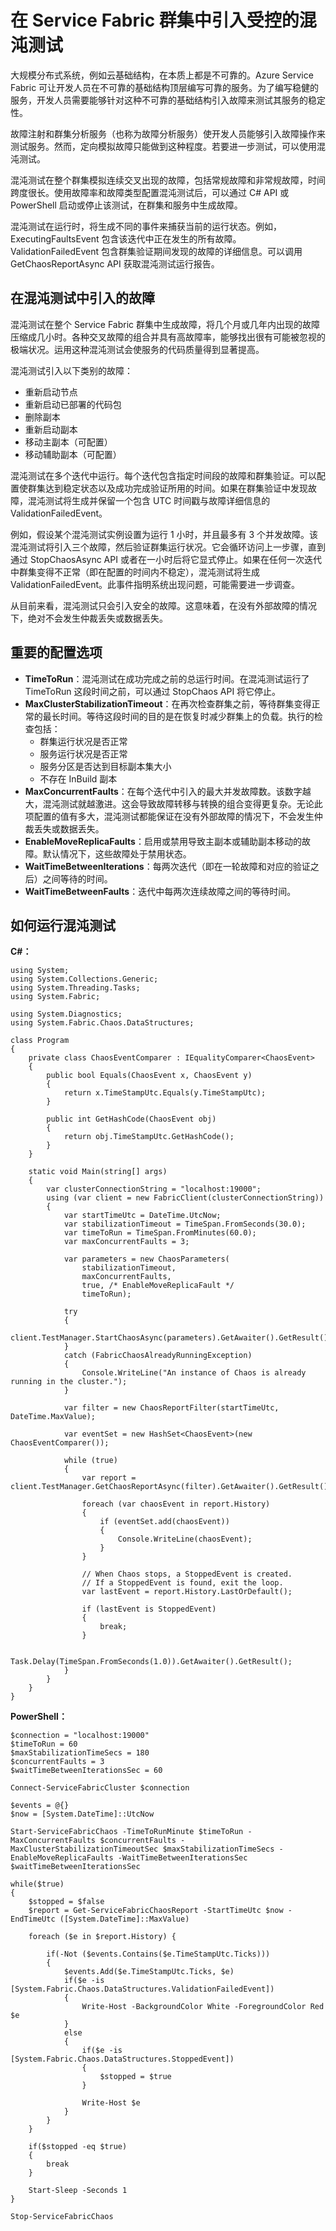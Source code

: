 <properties
   pageTitle="在 Service Fabric 群集中引入混沌测试 | Azure"
   description="使用故障注入和群集分析服务 API 管理群集中的混沌测试。"
   services="service-fabric"
   documentationCenter=".net"
   authors="motanv"
   manager="rsinha"
   editor="toddabel"/>  


<tags
   ms.service="service-fabric"
   ms.devlang="dotnet"
   ms.topic="article"
   ms.tgt_pltfrm="NA"
   ms.workload="NA"
   ms.date="09/19/2016"
   wacn.date="11/28/2016"
   ms.author="motanv"/>  


# 在 Service Fabric 群集中引入受控的混沌测试
大规模分布式系统，例如云基础结构，在本质上都是不可靠的。Azure Service Fabric 可让开发人员在不可靠的基础结构顶层编写可靠的服务。为了编写稳健的服务，开发人员需要能够针对这种不可靠的基础结构引入故障来测试其服务的稳定性。

故障注射和群集分析服务（也称为故障分析服务）使开发人员能够引入故障操作来测试服务。然而，定向模拟故障只能做到这种程度。若要进一步测试，可以使用混沌测试。

混沌测试在整个群集模拟连续交叉出现的故障，包括常规故障和非常规故障，时间跨度很长。使用故障率和故障类型配置混沌测试后，可以通过 C# API 或 PowerShell 启动或停止该测试，在群集和服务中生成故障。

混沌测试在运行时，将生成不同的事件来捕获当前的运行状态。例如，ExecutingFaultsEvent 包含该迭代中正在发生的所有故障。ValidationFailedEvent 包含群集验证期间发现的故障的详细信息。可以调用 GetChaosReportAsync API 获取混沌测试运行报告。

## 在混沌测试中引入的故障
混沌测试在整个 Service Fabric 群集中生成故障，将几个月或几年内出现的故障压缩成几小时。各种交叉故障的组合并具有高故障率，能够找出很有可能被忽视的极端状况。运用这种混沌测试会使服务的代码质量得到显著提高。

混沌测试引入以下类别的故障：

 - 重新启动节点
 - 重新启动已部署的代码包
 - 删除副本
 - 重新启动副本
 - 移动主副本（可配置）
 - 移动辅助副本（可配置）

混沌测试在多个迭代中运行。每个迭代包含指定时间段的故障和群集验证。可以配置使群集达到稳定状态以及成功完成验证所用的时间。如果在群集验证中发现故障，混沌测试将生成并保留一个包含 UTC 时间戳与故障详细信息的 ValidationFailedEvent。

例如，假设某个混沌测试实例设置为运行 1 小时，并且最多有 3 个并发故障。该混沌测试将引入三个故障，然后验证群集运行状况。它会循环访问上一步骤，直到通过 StopChaosAsync API 或者在一小时后将它显式停止。如果在任何一次迭代中群集变得不正常（即在配置的时间内不稳定），混沌测试将生成 ValidationFailedEvent。此事件指明系统出现问题，可能需要进一步调查。

从目前来看，混沌测试只会引入安全的故障。这意味着，在没有外部故障的情况下，绝对不会发生仲裁丢失或数据丢失。

## 重要的配置选项
 - **TimeToRun**：混沌测试在成功完成之前的总运行时间。在混沌测试运行了 TimeToRun 这段时间之前，可以通过 StopChaos API 将它停止。
 - **MaxClusterStabilizationTimeout**：在再次检查群集之前，等待群集变得正常的最长时间。等待这段时间的目的是在恢复时减少群集上的负载。执行的检查包括：
    - 群集运行状况是否正常
    - 服务运行状况是否正常
    - 服务分区是否达到目标副本集大小
    - 不存在 InBuild 副本
 - **MaxConcurrentFaults**：在每个迭代中引入的最大并发故障数。该数字越大，混沌测试就越激进。这会导致故障转移与转换的组合变得更复杂。无论此项配置的值有多大，混沌测试都能保证在没有外部故障的情况下，不会发生仲裁丢失或数据丢失。
 - **EnableMoveReplicaFaults**：启用或禁用导致主副本或辅助副本移动的故障。默认情况下，这些故障处于禁用状态。
 - **WaitTimeBetweenIterations**：每两次迭代（即在一轮故障和对应的验证之后）之间等待的时间。
 - **WaitTimeBetweenFaults**：迭代中每两次连续故障之间的等待时间。

## 如何运行混沌测试
**C#：**


	using System;
	using System.Collections.Generic;
	using System.Threading.Tasks;
	using System.Fabric;

	using System.Diagnostics;
	using System.Fabric.Chaos.DataStructures;

	class Program
	{
	    private class ChaosEventComparer : IEqualityComparer<ChaosEvent>
	    {
	        public bool Equals(ChaosEvent x, ChaosEvent y)
	        {
	            return x.TimeStampUtc.Equals(y.TimeStampUtc);
	        }

	        public int GetHashCode(ChaosEvent obj)
	        {
	            return obj.TimeStampUtc.GetHashCode();
	        }
	    }

	    static void Main(string[] args)
	    {
	        var clusterConnectionString = "localhost:19000";
	        using (var client = new FabricClient(clusterConnectionString))
	        {
	            var startTimeUtc = DateTime.UtcNow;
	            var stabilizationTimeout = TimeSpan.FromSeconds(30.0);
	            var timeToRun = TimeSpan.FromMinutes(60.0);
	            var maxConcurrentFaults = 3;

	            var parameters = new ChaosParameters(
	                stabilizationTimeout,
	                maxConcurrentFaults,
	                true, /* EnableMoveReplicaFault */
	                timeToRun);

	            try
	            {
	                client.TestManager.StartChaosAsync(parameters).GetAwaiter().GetResult();
	            }
	            catch (FabricChaosAlreadyRunningException)
	            {
	                Console.WriteLine("An instance of Chaos is already running in the cluster.");
	            }

	            var filter = new ChaosReportFilter(startTimeUtc, DateTime.MaxValue);

	            var eventSet = new HashSet<ChaosEvent>(new ChaosEventComparer());

	            while (true)
	            {
	                var report = client.TestManager.GetChaosReportAsync(filter).GetAwaiter().GetResult();

	                foreach (var chaosEvent in report.History)
	                {
	                    if (eventSet.add(chaosEvent))
	                    {
	                        Console.WriteLine(chaosEvent);
	                    }
	                }

	                // When Chaos stops, a StoppedEvent is created.
	                // If a StoppedEvent is found, exit the loop.
	                var lastEvent = report.History.LastOrDefault();

	                if (lastEvent is StoppedEvent)
	                {
	                    break;
	                }

	                Task.Delay(TimeSpan.FromSeconds(1.0)).GetAwaiter().GetResult();
	            }
	        }
	    }
	}

**PowerShell：**


	$connection = "localhost:19000"
	$timeToRun = 60
	$maxStabilizationTimeSecs = 180
	$concurrentFaults = 3
	$waitTimeBetweenIterationsSec = 60

	Connect-ServiceFabricCluster $connection

	$events = @{}
	$now = [System.DateTime]::UtcNow

	Start-ServiceFabricChaos -TimeToRunMinute $timeToRun -MaxConcurrentFaults $concurrentFaults -MaxClusterStabilizationTimeoutSec $maxStabilizationTimeSecs -EnableMoveReplicaFaults -WaitTimeBetweenIterationsSec $waitTimeBetweenIterationsSec

	while($true)
	{
	    $stopped = $false
	    $report = Get-ServiceFabricChaosReport -StartTimeUtc $now -EndTimeUtc ([System.DateTime]::MaxValue)

	    foreach ($e in $report.History) {

	        if(-Not ($events.Contains($e.TimeStampUtc.Ticks)))
	        {
	            $events.Add($e.TimeStampUtc.Ticks, $e)
	            if($e -is [System.Fabric.Chaos.DataStructures.ValidationFailedEvent])
	            {
	                Write-Host -BackgroundColor White -ForegroundColor Red $e
	            }
	            else
	            {
	                if($e -is [System.Fabric.Chaos.DataStructures.StoppedEvent])
	                {
	                    $stopped = $true
	                }

	                Write-Host $e
	            }
	        }
	    }

	    if($stopped -eq $true)
	    {
	        break
	    }

	    Start-Sleep -Seconds 1
	}

	Stop-ServiceFabricChaos

<!---HONumber=Mooncake_1121_2016-->